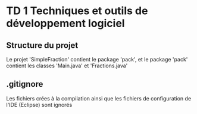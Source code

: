 # TD 1 Techniques et outils de développement logiciel

## Structure du projet
Le projet 'SimpleFraction' contient le package 'pack', et le package 'pack' contient les classes 'Main.java' et 'Fractions.java'

## .gitignore
Les fichiers crées à la compilation ainsi que les fichiers de configuration de l'IDE (Eclipse) sont ignorés
